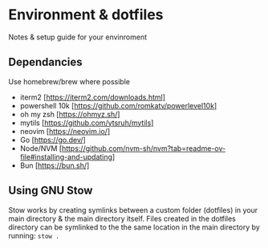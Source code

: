 # Environment & dotfiles

Notes & setup guide for your envinroment

## Dependancies
Use homebrew/brew where possible
- iterm2 [https://iterm2.com/downloads.html]
- powershell 10k [https://github.com/romkatv/powerlevel10k]
- oh my zsh [https://ohmyz.sh/]
- mytils [https://github.com/ytsruh/mytils]
- neovim [https://neovim.io/]
- Go [https://go.dev/]
- Node/NVM [https://github.com/nvm-sh/nvm?tab=readme-ov-file#installing-and-updating]
- Bun [https://bun.sh/]

## Using GNU Stow
Stow works by creating symlinks between a custom folder (dotfiles) in your main directory & the main directory itself. Files created in the dotfiles directory can be symlinked to the the same location in the main directory by running:
`stow .`

